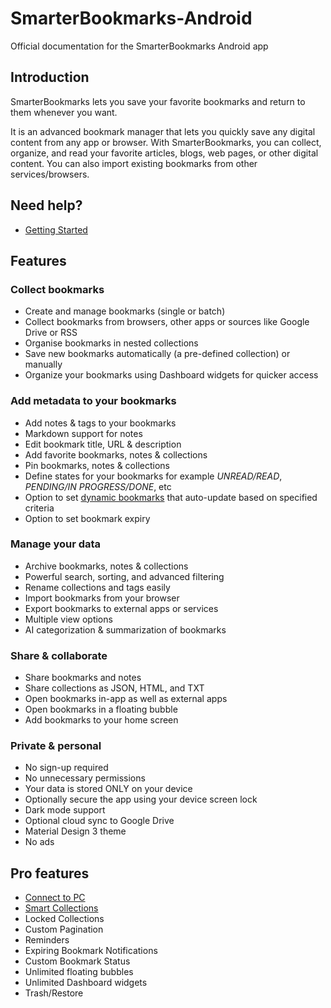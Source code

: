 # SmarterBookmarks-Android

Official documentation for the SmarterBookmarks Android app

## Introduction

SmarterBookmarks lets you save your favorite bookmarks and return to them whenever you want.

It is an advanced bookmark manager that lets you quickly save any digital content from any app or browser. With SmarterBookmarks, you can collect, organize, and read your favorite articles, blogs, web pages, or other digital content. You can also import existing bookmarks from other services/browsers.

## Need help?

- [Getting Started](GETTINGSTARTED.md)

## Features

### Collect bookmarks

- Create and manage bookmarks (single or batch)
- Collect bookmarks from browsers, other apps or sources like Google Drive or RSS
- Organise bookmarks in nested collections
- Save new bookmarks automatically (a pre-defined collection) or manually
- Organize your bookmarks using Dashboard widgets for quicker access

### Add metadata to your bookmarks

- Add notes & tags to your bookmarks
- Markdown support for notes
- Edit bookmark title, URL & description
- Add favorite bookmarks, notes & collections
- Pin bookmarks, notes & collections
- Define states for your bookmarks for example *UNREAD/READ*, *PENDING/IN PROGRESS/DONE*, etc
- Option to set [dynamic bookmarks](pages/DYNAMIC.md) that auto-update based on specified criteria
- Option to set bookmark expiry

### Manage your data

- Archive bookmarks, notes & collections
- Powerful search, sorting, and advanced filtering
- Rename collections and tags easily
- Import bookmarks from your browser
- Export bookmarks to external apps or services
- Multiple view options
- AI categorization & summarization of bookmarks

### Share & collaborate

- Share bookmarks and notes
- Share collections as JSON, HTML, and TXT
- Open bookmarks in-app as well as external apps
- Open bookmarks in a floating bubble
- Add bookmarks to your home screen

### Private & personal
  
- No sign-up required
- No unnecessary permissions
- Your data is stored ONLY on your device
- Optionally secure the app using your device screen lock
- Dark mode support
- Optional cloud sync to Google Drive
- Material Design 3 theme
- No ads

## Pro features

- [Connect to PC](pages/PC.md)
- [Smart Collections](pages/SMART.md)
- Locked Collections
- Custom Pagination
- Reminders
- Expiring Bookmark Notifications
- Custom Bookmark Status
- Unlimited floating bubbles
- Unlimited Dashboard widgets
- Trash/Restore
